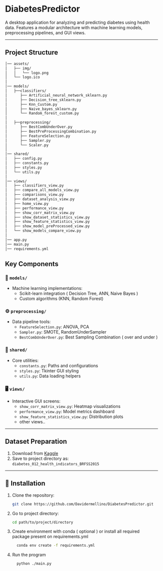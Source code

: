 # DiabetesPredictor

A desktop application for analyzing and predicting diabetes using health data. Features a modular architecture with machine learning models, preprocessing pipelines, and GUI views.

---

## **Project Structure**

```bash
│── assets/                          
│   ├── img/                         
│   │   └── logo.png                 
│   └── logo.ico
│
│── models/
│   ├──classifiers/
│      ├── Artificial_neural_network_sklearn.py
│      ├── Decision_tree_sklearn.py
│      ├── Knn_Custom.py
│      ├── Naive_bayes_sklearn.py
│      └── Random_forest_custom.py
│
│   ├──preprocessing/
│      ├── BestCombUnderOver.py
│      ├── BestPreProcessingCombination.py
│      ├── FeatureSelection.py
│      ├── Sampler.py
│      └── Scaler.py
│
│── shared/ 
│   ├── config.py
│   ├── constants.py
│   ├── styles.py
│   └── utils.py
│
│── views/  
│   ├── classifiers_view.py
│   ├── compare_all_models_view.py
│   ├── comparisons_view.py
│   ├── dataset_analysis_view.py
│   ├── home_view.py
│   ├── performance_view.py
│   ├── show_corr_matrix_view.py
│   ├── show_dataset_statistics_view.py
│   ├── show_feature_statistics_view.py
│   ├── show_model_preProcessed_view.py
│   └── show_models_compare_view.py
│
│── app.py
│── main.py
│── requirements.yml
```

## **Key Components**  

### 🔨 **`models/`**  
- Machine learning implementations:  
  - Scikit-learn integration ( Decision Tree, ANN, Naive Bayes ) 
  - Custom algorithms (KNN, Random Forest)  

### ⚙️ **`preprocessing/`**  
- Data pipeline tools:  
  - `FeatureSelection.py`: ANOVA, PCA  
  - `Sampler.py`: SMOTE, RandomUnderSampler  
  - `BestCombUnderOver.py`: Best Sampling Combination ( over and under ) 

### 🧩 **`shared/`**  
- Core utilities:  
  - `constants.py`: Paths and configurations  
  - `styles.py`: Tkinter GUI styling  
  - `utils.py`: Data loading helpers  

### 🖥️ **`views/`**  
- Interactive GUI screens:  
  - `show_corr_matrix_view.py`: Heatmap visualizations  
  - `performance_view.py`: Model metrics dashboard  
  - `show_feature_statistics_view.py`: Distribution plots
  - other views..

---

## **Dataset Preparation**  
1. Download from [Kaggle](https://www.kaggle.com/datasets/alexteboul/diabetes-health-indicators-dataset)  
2. Save to project directory as:  
   `diabetes_012_health_indicators_BRFSS2015`  

---

## **🚀 Installation**

1. Clone the repository:
   ```bash
   git clone https://github.com/Davidermellino/DiabetesPredictor.git

2. Go to project directory:
    ```bash
    cd path/to/project/directory  

3. Create environment with conda ( optional ) or install all required package present on requirements.yml
   ```bash
     conda env create -f requirements.yml
4. Run the program
   ```bash
     python ./main.py
